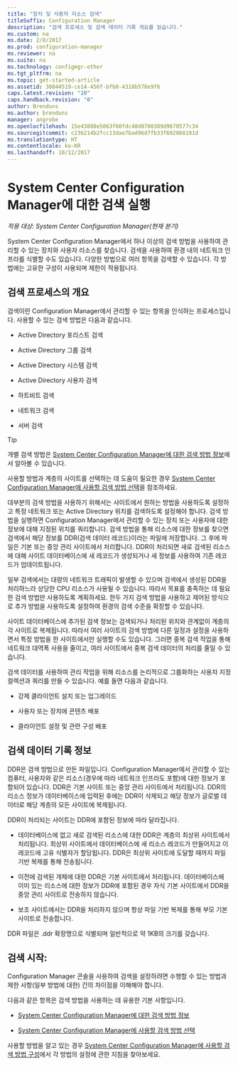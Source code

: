 ```yaml
---
title: "장치 및 사용자 리소스 검색"
titleSuffix: Configuration Manager
description: "검색 프로세스 및 검색 데이터 기록 개요를 읽습니다."
ms.custom: na
ms.date: 2/8/2017
ms.prod: configuration-manager
ms.reviewer: na
ms.suite: na
ms.technology: configmgr-other
ms.tgt_pltfrm: na
ms.topic: get-started-article
ms.assetid: 30844519-ce14-456f-bfb8-4318b578e9f6
caps.latest.revision: "20"
caps.handback.revision: "0"
author: Brenduns
ms.author: brenduns
manager: angrobe
ms.openlocfilehash: 15e43888e5063f60fdc48d8708389d9670577c34
ms.sourcegitcommit: c236214b2fcc13dae7bad96d7fb33f692868191d
ms.translationtype: HT
ms.contentlocale: ko-KR
ms.lasthandoff: 10/12/2017
---
```

# <a name="run-discovery-for-system-center-configuration-manager"></a>System Center Configuration Manager에 대한 검색 실행

*적용 대상: System Center Configuration Manager(현재 분기)*

System Center Configuration Manager에서 하나 이상의 검색 방법을 사용하여 관리할 수 있는 장치와 사용자 리소스를 찾습니다. 검색을 사용하여 환경 내의 네트워크 인프라를 식별할 수도 있습니다. 다양한 방법으로 여러 항목을 검색할 수 있습니다. 각 방법에는 고유한 구성이 사용되며 제한이 적용됩니다.  

## <a name="overview-of-discovery"></a>검색 프로세스의 개요  
 검색이란 Configuration Manager에서 관리할 수 있는 항목을 인식하는 프로세스입니다. 사용할 수 있는 검색 방법은 다음과 같습니다.  

-   Active Directory 포리스트 검색  

-   Active Directory 그룹 검색  

-   Active Directory 시스템 검색  

-   Active Directory 사용자 검색  

-   하트비트 검색  

-   네트워크 검색  

-   서버 검색  

> [!TIP]  
>  개별 검색 방법은 [System Center Configuration Manager에 대한 검색 방법 정보](../../../../core/servers/deploy/configure/about-discovery-methods.md)에서 알아볼 수 있습니다.  
>   
>  사용할 방법과 계층의 사이트를 선택하는 데 도움이 필요한 경우 [System Center Configuration Manager에 사용할 검색 방법 선택](../../../../core/servers/deploy/configure/select-discovery-methods-to-use.md)을 참조하세요.  

 대부분의 검색 방법을 사용하기 위해서는 사이트에서 원하는 방법을 사용하도록 설정하고 특정 네트워크 또는 Active Directory 위치를 검색하도록 설정해야 합니다. 검색 방법을 실행하면 Configuration Manager에서 관리할 수 있는 장치 또는 사용자에 대한 정보에 대해 지정된 위치를 쿼리합니다. 검색 방법을 통해 리소스에 대한 정보를 찾으면 검색에서 해당 정보를 DDR(검색 데이터 레코드)이라는 파일에 저장합니다. 그 후에 파일은 기본 또는 중앙 관리 사이트에서 처리합니다. DDR이 처리되면 새로 검색된 리소스에 대해 사이트 데이터베이스에 새 레코드가 생성되거나 새 정보를 사용하여 기존 레코드가 업데이트됩니다.  

 일부 검색에서는 대량의 네트워크 트래픽이 발생할 수 있으며 검색에서 생성된 DDR을 처리하느라 상당한 CPU 리소스가 사용될 수 있습니다. 따라서 목표를 충족하는 데 필요한 검색 방법만 사용하도록 계획하세요. 한두 가지 검색 방법을 사용하고 제어된 방식으로 추가 방법을 사용하도록 설정하여 환경의 검색 수준을 확장할 수 있습니다.  

 사이트 데이터베이스에 추가된 검색 정보는 검색되거나 처리된 위치와 관계없이 계층의 각 사이트로 복제됩니다. 따라서 여러 사이트의 검색 방법에 다른 일정과 설정을 사용하면서 특정 방법을 한 사이트에서만 실행할 수도 있습니다. 그러면 중복 검색 작업을 통해 네트워크 대역폭 사용을 줄이고, 여러 사이트에서 중복 검색 데이터의 처리를 줄일 수 있습니다.  

 검색 데이터를 사용하여 관리 작업을 위해 리소스를 논리적으로 그룹화하는 사용자 지정 컬렉션과 쿼리를 만들 수 있습니다. 예를 들면 다음과 같습니다.  

-   강제 클라이언트 설치 또는 업그레이드  

-   사용자 또는 장치에 콘텐츠 배포  

-   클라이언트 설정 및 관련 구성 배포

##  <a name="BKMK_DDRs"></a> 검색 데이터 기록 정보  
 DDR은 검색 방법으로 만든 파일입니다. Configuration Manager에서 관리할 수 있는 컴퓨터, 사용자와 같은 리소스(경우에 따라 네트워크 인프라도 포함)에 대한 정보가 포함되어 있습니다. DDR은 기본 사이트 또는 중앙 관리 사이트에서 처리됩니다. DDR의 리소스 정보가 데이터베이스에 입력된 후에는 DDR이 삭제되고 해당 정보가 글로벌 데이터로 해당 계층의 모든 사이트에 복제됩니다.  

 DDR이 처리되는 사이트는 DDR에 포함된 정보에 따라 달라집니다.  

-   데이터베이스에 없고 새로 검색된 리소스에 대한 DDR은 계층의 최상위 사이트에서 처리됩니다. 최상위 사이트에서 데이터베이스에 새 리소스 레코드가 만들어지고 이 레코드에 고유 식별자가 할당됩니다. DDR은 최상위 사이트에 도달할 때까지 파일 기반 복제를 통해 전송됩니다.  

-   이전에 검색된 개체에 대한 DDR은 기본 사이트에서 처리됩니다. 데이터베이스에 이미 있는 리소스에 대한 정보가 DDR에 포함된 경우 자식 기본 사이트에서 DDR을 중앙 관리 사이트로 전송하지 않습니다.  

-   보조 사이트에서는 DDR을 처리하지 않으며 항상 파일 기반 복제를 통해 부모 기본 사이트로 전송합니다.  

DDR 파일은 .ddr 확장명으로 식별되며 일반적으로 약 1KB의 크기를 갖습니다.  

## <a name="get-started-with-discovery"></a>검색 시작:  
 Configuration Manager 콘솔을 사용하여 검색을 설정하려면 수행할 수 있는 방법과 제한 사항(일부 방법에 대한) 간의 차이점을 이해해야 합니다.  

다음과 같은 항목은 검색 방법을 사용하는 데 유용한 기본 사항입니다.  

-   [System Center Configuration Manager에 대한 검색 방법 정보](../../../../core/servers/deploy/configure/about-discovery-methods.md)  

-   [System Center Configuration Manager에 사용할 검색 방법 선택](../../../../core/servers/deploy/configure/select-discovery-methods-to-use.md)  

사용할 방법을 알고 있는 경우 [System Center Configuration Manager에 사용할 검색 방법 구성](../../../../core/servers/deploy/configure/configure-discovery-methods.md)에서 각 방법의 설정에 관한 지침을 찾아보세요.  
